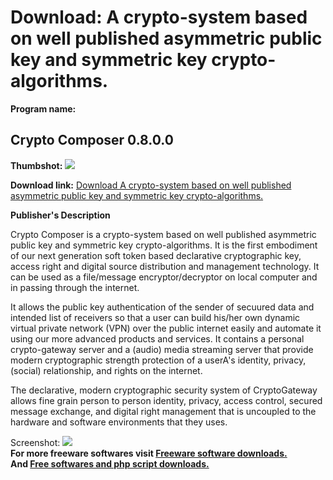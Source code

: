 # Download: A crypto-system based on well published asymmetric public key and symmetric key crypto-algorithms.

**Program name:**

## Crypto Composer 0.8.0.0

  
**Thumbshot:** ![](http://www.freewarefiles.com/screenshot/cryptocomposer_md.gif)   
  
**Download link:** [Download A crypto-system based on well published asymmetric public key and symmetric key crypto-algorithms.](http://freesoftwares.boysofts.com/Crypto-Composer_program_32170.html)  
  


**Publisher's Description**  
  


Crypto Composer is a crypto-system based on well published asymmetric public key and symmetric key crypto-algorithms. It is the first embodiment of our next generation soft token based declarative cryptographic key, access right and digital source distribution and management technology. It can be used as a file/message encryptor/decryptor on local computer and in passing through the internet. 

It allows the public key authentication of the sender of secuured data and intended list of receivers so that a user can build his/her own dynamic virtual private network (VPN) over the public internet easily and automate it using our more advanced products and services. It contains a personal crypto-gateway server and a (audio) media streaming server that provide modern cryptographic strength protection of a userA's identity, privacy, (social) relationship, and rights on the internet.

The declarative, modern cryptographic security system of CryptoGateway allows fine grain person to person identity, privacy, access control, secured message exchange, and digital right management that is uncoupled to the hardware and software environments that they uses. 

  
  
Screenshot: ![](http://www.freewarefiles.com/screenshot/cryptocomposer.gif)   
**For more freeware softwares visit [Freeware software downloads.](http://freesoftwares.boysofts.com/)**   
**And [Free softwares and php script downloads.](http://www.boysofts.com/)**
